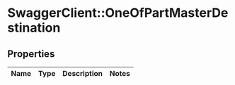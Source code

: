 # SwaggerClient::OneOfPartMasterDestination

## Properties
Name | Type | Description | Notes
------------ | ------------- | ------------- | -------------

